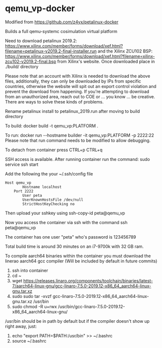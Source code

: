 # qemu_vp-docker

Modified from https://github.com/z4yx/petalinux-docker

Builds a full qemu-systemc cosimulation virtual platform

Need to download petalinux 2019.2: https://www.xilinx.com/member/forms/download/xef.html?filename=petalinux-v2019.2-final-installer.run
and the Xilinx ZCU102 BSP: https://www.xilinx.com/member/forms/download/xef.html?filename=xilinx-zcu102-v2019.2-final.bsp from Xilinx's website. 
Once downloaded place in ./build/ directory

Please note that an account with Xilinx is needed to download the above files, additionally, they can only be downloaded by IPs from specific countries, otherwise the website will spit out an export control violation and prevent the download from happening. If you're attempting to download from an unauthorized area, reach out to COE or ... you know ... be creative. There are ways to solve these kinds of problems. 

Rename petalinux install to petalinux_2019.run after moving to build directory

To build:
docker build -t qemu_vp:PLATFORM .

To run:
docker run --hostname builder -it qemu_vp:PLATFORM -p 2222:22
Please note that run command needs to be modified to allow debugging. 

To detach from container press CTRL+p CTRL+q

SSH access is available. After running container run the command:
sudo service ssh start 

Add the following the your ~/.ssh/config file

	Host qemu_vp
        	Hostname localhost
		Port 2222
        	User peta
        	UserKnownHostsFile /dev/null
        	StrictHostKeyChecking no

Then upload your sshkey using ssh-copy-id peta@qemu_vp

Now you access the container via ssh with the command ssh peta@qemu_vp

The container has one user "peta" who's password is 123456789

Total build time is around 30 minutes on an i7-9700k with 32 GB ram. 

To compile aarch64 binaries within the container you must download the linerao aarch64 gcc compiler (Will be included by default in future commits)
1) ssh into container
2) cd ~
3) wget https://releases.linaro.org/components/toolchain/binaries/latest-7/aarch64-linux-gnu/gcc-linaro-7.5.0-2019.12-x86_64_aarch64-linux-gnu.tar.xz
4) sudo sudo tar -xvzf gcc-linaro-7.5.0-2019.12-x86_64_aarch64-linux-gnu.tar.xz /usr/bin
5) sudo chmod -R u+rwx /usr/bin/gcc-linaro-7.5.0-2019.12-x86_64_aarch64-linux-gnu/

/usr/bin should be in path by default but if the compiler doesn't show up right away, just:
1) echo "export PATH=\$PATH:/usr/bin" >> ~/.bashrc
2) source ~/.bashrc
